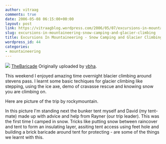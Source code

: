 ```yaml
---
author: vitraag
comments: true
date: 2006-05-08 06:15:00+00:00
layout: post
link: https://vitraagblog.wordpress.com/2006/05/07/excursions-in-mountaineering-snow-camping-and-glacier-climbing/
slug: excursions-in-mountaineering-snow-camping-and-glacier-climbing
title: Excursions In Mountaineering - Snow Camping and Glacier Climbing
wordpress_id: 44
categories:
- mountaineering
---
```


[![](http://static.flickr.com/45/142575138_a55cdf33e9_m.jpg)](http://www.flickr.com/photos/vaibhavb/142575138/)
[TheBaricade](http://www.flickr.com/photos/vaibhavb/142575138/)
Originally uploaded by [vbha](http://www.flickr.com/people/vaibhavb/). 



This weekend I enjoyed amazing time overnight blacier climbing around stevens pass. I learnt some basic techiques for glacier climbing like stepping, using the ice axe, demo of cravasse rescue and knowing snow you are climbing on.

Here are picture of the trip by rockymountain.

In this picture I'm standing next the bunker tent myself and David (my tent-mate) made up with advice and help from Rayner (our trip leader). This was the first time I camped in snow. Tricks like putting snow between raincover and tent to form an insulating layer, assiting tent access using feet hole and building a brick baricade around tent for protecting - are some of the things we learnt with this.
